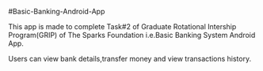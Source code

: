 #Basic-Banking-Android-App

This app is made to complete Task#2 of Graduate Rotational Intership Program(GRIP) of The Sparks Foundation i.e.Basic Banking System Android App.

Users can view bank details,transfer money and view transactions history.

